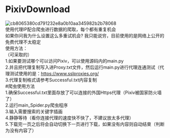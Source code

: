 # PixivDownload  
![cb8065380cd791232e8a0b10aa345982b2b78068](https://user-images.githubusercontent.com/42183711/205938027-86f86cd5-84fc-4720-84c2-889eacdad4c5.png)  
使用代理IP配合爬虫进行数据的爬取，每个都有重复机会  
如果你问我为什么设置这么多重试机会? 我只能说穷，目前使用的是网络上公开的免费代理不太稳定    
使用方法：  
（可采取的）  
1.如果要测试哪个可以访问Pixiv，可以使用源码内的main.py  
2.并且把代理复制写入进Proxy.txt文件，然后运行main.py进行代理连通测试（代理测试使用的是：https://www.sslproxies.org/  
3.代理复制格式请参考Successful.txt内容复制  
#爬虫使用方法  
1.确保Successful.txt里面存放了可以连接的外国Https代理（Pixiv被国家防火墙了）  
2.运行main_Spider.py爬虫程序  
3.输入需要搜索的关键字插画  
4.静静等待（看你连接代理的速度快不快了，不建议放太多代理）  
5.下载完一页之后将会自动切换下一页进行下载，如果没有内容则自动结束（判断为没有内容了）  
